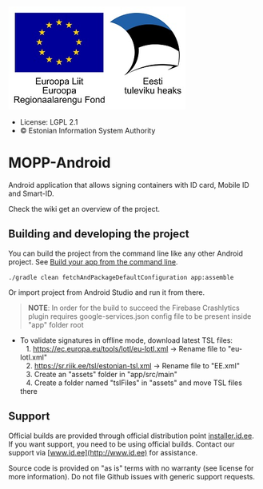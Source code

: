 ![EU Regional Development Fund](docs/images/EL_Regionaalarengu_Fond_horisontaalne-vaike.jpg)

* License: LGPL 2.1
* &copy; Estonian Information System Authority

# MOPP-Android

Android application that allows signing containers with ID card, Mobile ID and Smart-ID.

Check the wiki get an overview of the project.

## Building and developing the project

You can build the project from the command line like any other Android project.
See [Build your app from the command line](https://developer.android.com/studio/build/building-cmdline).

```
./gradle clean fetchAndPackageDefaultConfiguration app:assemble
```

Or import project from Android Studio and run it from there.

> **NOTE**: In order for the build to succeed the Firebase Crashlytics plugin requires google-services.json
> config file to be present inside "app" folder root

* To validate signatures in offline mode, download latest TSL files:  
&nbsp;&nbsp; 1. https://ec.europa.eu/tools/lotl/eu-lotl.xml -> Rename file to "eu-lotl.xml"  
&nbsp;&nbsp; 2. https://sr.riik.ee/tsl/estonian-tsl.xml -> Rename file to "EE.xml"  
&nbsp;&nbsp; 3. Create an "assets" folder in "app/src/main"  
&nbsp;&nbsp; 4. Create a folder named "tslFiles" in "assets" and move TSL files there  

## Support
Official builds are provided through official distribution point [installer.id.ee](https://installer.id.ee). If you want support, you need to be using official builds. Contact our support via [www.id.ee](http://www.id.ee) for assistance.

Source code is provided on "as is" terms with no warranty (see license for more information). Do not file Github issues with generic support requests.
